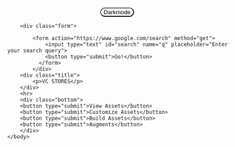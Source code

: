 
<html lang ="en">
    <head>
        <meta charset="UTF-8">
        <meta name="viewport" content="width=device-width, initial-scale=1.0">
    </head>
    <body id="background-change">
        <div class="darkmode">
            <button type="submit">Darkmode</button>
        </div>

        <div class="form">
            
            <form action="https://www.google.com/search" method="get">
                <input type="text" id="search" name="q" placeholder="Enter your search query">
                <button type="submit">Go!</button>
              </form>
            </div>
        <div class="title">
            <p>VC STORES</p>
        </div>
        <hr>
        <div class="bottom">
        <button type="submit">View Assets</button>
        <button type="submit">Customize Assets</button>
        <button type="submit">Build Assets</button>
        <button type="submit">Augments</button>
        </div>
    </body>
</html>


<style>
    @keyframes changeBackground{
        20% {background-image: url("https://i.pinimg.com/originals/85/6f/31/856f31d9f475501c7552c97dbe727319.jpg");}
        50% {background-image: url("https://www.wallpapersales.uk.com/wp-content/uploads/2018/11/82009.jpg");}
        75% {background-image: url("https://img.freepik.com/free-photo/abstract-blue-geometric-shapes-background_24972-1841.jpg");}
        100% {background-image: url("https://img.freepik.com/premium-photo/white-background-white-texture-background-banner-pattern-texture-abstract-clean-grunge-white_873925-75424.jpg");}
    }
    body{
        background-image: url("https://png.pngtree.com/thumb_back/fh260/background/20210915/pngtree-geometric-pattern-white-gold-minimalist-creative-background-image_879782.jpg");
        background-size:cover;
        background-repeat: no-repeat;
        background-position: center;
        background-attachment: fixed;
        animation-duration: 5s;
        animation-iteration-count: infinite;
        animation-name: changeBackground ;
    }
    .form{
        text-align: center;
        margin-top: 40px;
        margin-bottom: 50px;
        margin-right: 5px;
    }
    .title{
        margin-top: 10%;
        text-align: center;
    }
    p{
        font-size: xx-large;
        font-family: Arial, Helvetica, sans-serif;
        font-weight: bold;
    }
    
    input{
        border-radius: 50px;
        width: 200px;
        height: 20px;
        background-color: inherit;
        text-align: center;
        
        
        
    }
    button{
        border-radius: 20px;
        background-color: inherit;
        
    }
    hr{
        margin-top: 20%;
        width: 40%;
    }
    .bottom{
        text-align: center;
        margin-top: 100px;
        
        
    }
    .darkmode{
        text-align: center;
        margin-top: 20px;
        margin-right: 5px;
    }
    
</style>
